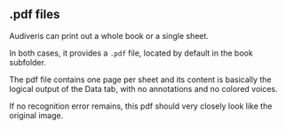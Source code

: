 ---
---
## .pdf files

Audiveris can print out a whole book or a single sheet.

In both cases, it provides a `.pdf` file, located by default in the book subfolder.

The pdf file contains one page per sheet and its content is basically the logical output
of the Data tab, with no annotations and no colored voices.

If no recognition error remains, this pdf should very closely look like the original image.
